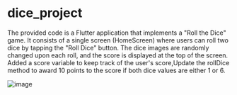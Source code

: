 # dice_project
The provided code is a Flutter application that implements a "Roll the Dice" game. It consists of a single screen (HomeScreen) where users can roll two dice by tapping the "Roll Dice" button. The dice images are randomly changed upon each roll, and the score is displayed at the top of the screen.
Added a score variable to keep track of the user's score,Update the rollDice method to award 10 points to the score if both dice values are either 1 or 6.

![image](https://github.com/Afianaeem124/Diceroll-project-flutter/assets/109481856/b6e9a001-ae19-4d03-ae30-341f3ead2987)

